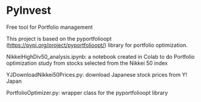 # PyInvest
Free tool for Portfolio management

This project is based on the pyportfolioopt (https://pypi.org/project/pyportfolioopt/) library for portfolio optimization.



NikkeiHighDiv50_analysis.ipynb:  a notebook created in Colab to do Portfolio optimization study from stocks selected from the Nikkei 50 index

YJDownloadNikkei50Prices.py: download Japanese stock prices from Y! Japan

PortfolioOptimizer.py: wrapper class for the pyportfolioopt library




